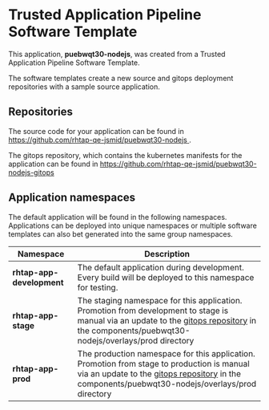 # Trusted Application Pipeline Software Template

This application, **puebwqt30-nodejs**, was created from a Trusted Application Pipeline Software Template.

The software templates create a new source and gitops deployment repositories with a sample source application. 

## Repositories

The source code for your application can be found in [https://github.com/rhtap-qe-jsmid/puebwqt30-nodejs ](https://github.com/rhtap-qe-jsmid/puebwqt30-nodejs ).
 
The gitops repository, which contains the kubernetes manifests for the application can be found in 
[https://github.com/rhtap-qe-jsmid/puebwqt30-nodejs-gitops ](https://github.com/rhtap-qe-jsmid/puebwqt30-nodejs-gitops ) 

## Application namespaces 

The default application will be found in the following namespaces. Applications can be deployed into unique namespaces or multiple software templates can also bet generated into the same group namespaces.  

|  Namespace   |  Description   |  
| -------- | -------- |   
| **rhtap-app-development** | The default application during development. Every build will be deployed to this namespace for testing. | 
| **rhtap-app-stage** | The staging namespace for this application. Promotion from development to stage is manual via an update to the [gitops repository](https://github.com/rhtap-qe-jsmid/puebwqt30-nodejs-gitops ) in the components/puebwqt30-nodejs/overlays/prod directory |  
| **rhtap-app-prod** | The production namespace for this application. Promotion from stage to production is manual via an update to the [gitops repository](https://github.com/rhtap-qe-jsmid/puebwqt30-nodejs-gitops ) in the components/puebwqt30-nodejs/overlays/prod directory | 